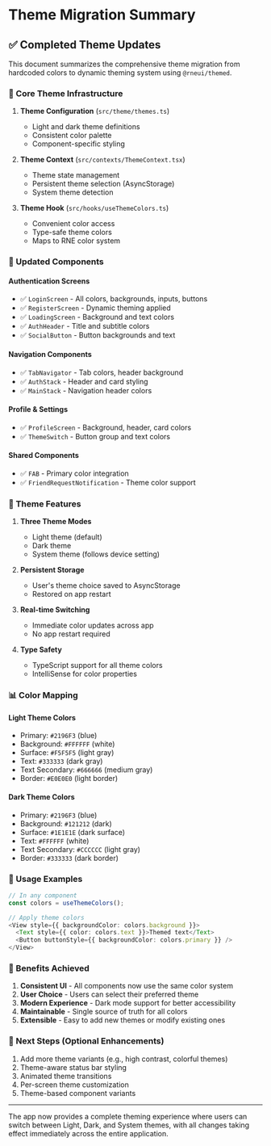 # Theme Migration Summary

## ✅ Completed Theme Updates

This document summarizes the comprehensive theme migration from hardcoded colors to dynamic theming system using `@rneui/themed`.

### 🎨 Core Theme Infrastructure

1. **Theme Configuration** (`src/theme/themes.ts`)
   - Light and dark theme definitions
   - Consistent color palette
   - Component-specific styling

2. **Theme Context** (`src/contexts/ThemeContext.tsx`)
   - Theme state management
   - Persistent theme selection (AsyncStorage)
   - System theme detection

3. **Theme Hook** (`src/hooks/useThemeColors.ts`)
   - Convenient color access
   - Type-safe theme colors
   - Maps to RNE color system

### 📱 Updated Components

#### Authentication Screens
- ✅ `LoginScreen` - All colors, backgrounds, inputs, buttons
- ✅ `RegisterScreen` - Dynamic theming applied
- ✅ `LoadingScreen` - Background and text colors
- ✅ `AuthHeader` - Title and subtitle colors
- ✅ `SocialButton` - Button backgrounds and text

#### Navigation Components  
- ✅ `TabNavigator` - Tab colors, header background
- ✅ `AuthStack` - Header and card styling
- ✅ `MainStack` - Navigation header colors

#### Profile & Settings
- ✅ `ProfileScreen` - Background, header, card colors
- ✅ `ThemeSwitch` - Button group and text colors

#### Shared Components
- ✅ `FAB` - Primary color integration
- ✅ `FriendRequestNotification` - Theme color support

### 🔧 Theme Features

1. **Three Theme Modes**
   - Light theme (default)
   - Dark theme
   - System theme (follows device setting)

2. **Persistent Storage**
   - User's theme choice saved to AsyncStorage
   - Restored on app restart

3. **Real-time Switching**
   - Immediate color updates across app
   - No app restart required

4. **Type Safety**
   - TypeScript support for all theme colors
   - IntelliSense for color properties

### 📊 Color Mapping

#### Light Theme Colors
- Primary: `#2196F3` (blue)
- Background: `#FFFFFF` (white)
- Surface: `#F5F5F5` (light gray)
- Text: `#333333` (dark gray)
- Text Secondary: `#666666` (medium gray)
- Border: `#E0E0E0` (light border)

#### Dark Theme Colors
- Primary: `#2196F3` (blue)
- Background: `#121212` (dark)
- Surface: `#1E1E1E` (dark surface)
- Text: `#FFFFFF` (white)
- Text Secondary: `#CCCCCC` (light gray)
- Border: `#333333` (dark border)

### 🚀 Usage Examples

```typescript
// In any component
const colors = useThemeColors();

// Apply theme colors
<View style={{ backgroundColor: colors.background }}>
  <Text style={{ color: colors.text }}>Themed text</Text>
  <Button buttonStyle={{ backgroundColor: colors.primary }} />
</View>
```

### 🎯 Benefits Achieved

1. **Consistent UI** - All components now use the same color system
2. **User Choice** - Users can select their preferred theme
3. **Modern Experience** - Dark mode support for better accessibility
4. **Maintainable** - Single source of truth for all colors
5. **Extensible** - Easy to add new themes or modify existing ones

### 📝 Next Steps (Optional Enhancements)

1. Add more theme variants (e.g., high contrast, colorful themes)
2. Theme-aware status bar styling
3. Animated theme transitions
4. Per-screen theme customization
5. Theme-based component variants

---

The app now provides a complete theming experience where users can switch between Light, Dark, and System themes, with all changes taking effect immediately across the entire application.